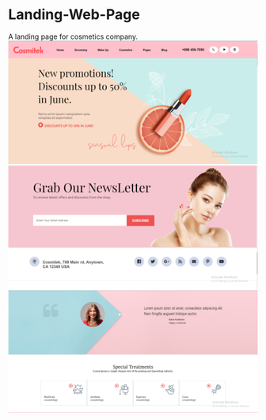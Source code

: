 # Landing-Web-Page
A landing page for cosmetics company.
![](screenshots1/Capture.PNG)
![](screenshots1/Capture2.PNG)
![](screenshots1/Capture3.PNG)

